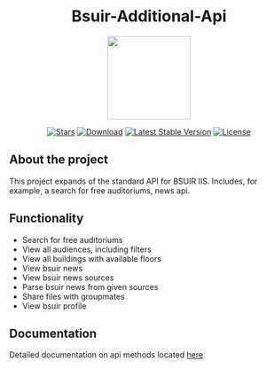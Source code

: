 <h1 align="center">Bsuir-Additional-Api</h1>
<p align="center"><img src="https://pbs.twimg.com/profile_images/521395106/bsuir_logo_400x400.GIF" height=150></p>

<p align="center">
<a href="https://github.com/N1ghtF1re/Bsuir-Additional-Api/stargazers"><img src="https://img.shields.io/github/stars/N1ghtF1re/Bsuir-Additional-Api.svg" alt="Stars"></a>
<a href="https://github.com/N1ghtF1re/Bsuir-Additional-Api/releases"><img src="https://img.shields.io/badge/download-brightgreen.svg" alt="Download"></a>
<a href="https://github.com/N1ghtF1re/Bsuir-Additional-Api/releases"><img src="https://img.shields.io/github/tag/N1ghtF1re/Bsuir-Additional-Api.svg" alt="Latest Stable Version"></a>
<a href="https://github.com/N1ghtF1re/Bsuir-Additional-Api/blob/master/LICENSE"><img src="https://img.shields.io/github/license/N1ghtF1re/Bsuir-Additional-Api.svg" alt="License"></a>
</p>
</p>

## About the project
This project expands of the standard API for BSUIR IIS. Includes, for example, a search for free auditoriums, news api.

## Functionality
- Search for free auditoriums
- View all audiences, including filters
- View all buildings with available floors
- View bsuir news
- View bsuir news sources
- Parse bsuir news from given sources 
- Share files with groupmates
- View bsuir profile


## Documentation
Detailed documentation on api methods located [here](https://app.swaggerhub.com/apis-docs/N1ghtF1re/BsuirAdditionalApi/2.0.0)
